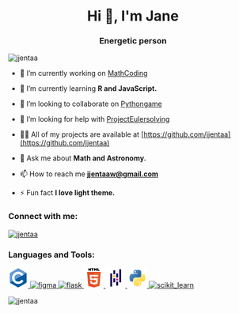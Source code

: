 <h1 align="center">Hi 👋, I'm Jane</h1>
<h3 align="center">Energetic person</h3>

<p align="left"> <img src="https://komarev.com/ghpvc/?username=jjentaa&label=Profile%20views&color=0e75b6&style=flat" alt="jjentaa" /> </p>

- 🔭 I’m currently working on [MathCoding](git@github.com:jjentaa/MathCoding.git)

- 🌱 I’m currently learning **R and JavaScript.**

- 👯 I’m looking to collaborate on [Pythongame](git@github.com:jjentaa/Pythongame.git)

- 🤝 I’m looking for help with [ProjectEulersolving](git@github.com:jjentaa/ProjectEulersolving.git)

- 👨‍💻 All of my projects are available at [https://github.com/jjentaa](https://github.com/jjentaa)

- 💬 Ask me about **Math and Astronomy.**

- 📫 How to reach me **jjentaaw@gmail.com**

- ⚡ Fun fact **I love light theme.**

<h3 align="left">Connect with me:</h3>
<p align="left">
<a href="https://kaggle.com/jjentaa" target="blank"><img align="center" src="https://raw.githubusercontent.com/rahuldkjain/github-profile-readme-generator/master/src/images/icons/Social/kaggle.svg" alt="jjentaa" height="30" width="40" /></a>
</p>

<h3 align="left">Languages and Tools:</h3>
<p align="left"> <a href="https://www.cprogramming.com/" target="_blank" rel="noreferrer"> <img src="https://raw.githubusercontent.com/devicons/devicon/master/icons/c/c-original.svg" alt="c" width="40" height="40"/> </a> <a href="https://www.figma.com/" target="_blank" rel="noreferrer"> <img src="https://www.vectorlogo.zone/logos/figma/figma-icon.svg" alt="figma" width="40" height="40"/> </a> <a href="https://flask.palletsprojects.com/" target="_blank" rel="noreferrer"> <img src="https://www.vectorlogo.zone/logos/pocoo_flask/pocoo_flask-icon.svg" alt="flask" width="40" height="40"/> </a> <a href="https://www.w3.org/html/" target="_blank" rel="noreferrer"> <img src="https://raw.githubusercontent.com/devicons/devicon/master/icons/html5/html5-original-wordmark.svg" alt="html5" width="40" height="40"/> </a> <a href="https://pandas.pydata.org/" target="_blank" rel="noreferrer"> <img src="https://raw.githubusercontent.com/devicons/devicon/2ae2a900d2f041da66e950e4d48052658d850630/icons/pandas/pandas-original.svg" alt="pandas" width="40" height="40"/> </a> <a href="https://www.python.org" target="_blank" rel="noreferrer"> <img src="https://raw.githubusercontent.com/devicons/devicon/master/icons/python/python-original.svg" alt="python" width="40" height="40"/> </a> <a href="https://scikit-learn.org/" target="_blank" rel="noreferrer"> <img src="https://upload.wikimedia.org/wikipedia/commons/0/05/Scikit_learn_logo_small.svg" alt="scikit_learn" width="40" height="40"/> </a> </p>

<p><img align="center" src="https://github-readme-stats.vercel.app/api/top-langs?username=jjentaa&show_icons=true&locale=en&layout=compact" alt="jjentaa" /></p>
